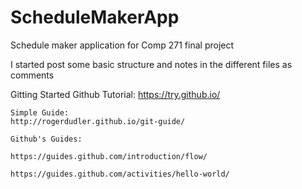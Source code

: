 # ScheduleMakerApp
Schedule maker application for Comp 271 final project

I started post some basic structure and notes in the different files as comments

Gitting Started
	Github Tutorial: 
	https://try.github.io/

	Simple Guide:
	http://rogerdudler.github.io/git-guide/

	Github's Guides:

	https://guides.github.com/introduction/flow/

	https://guides.github.com/activities/hello-world/

